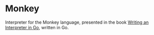 # Monkey

Interpreter for the Monkey language, presented in the book [Writing an Interpreter in Go](https://interpreterbook.com), written in Go.
